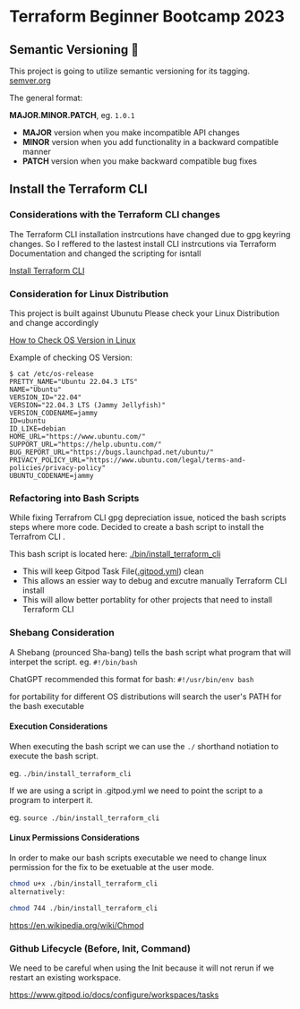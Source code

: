 # Terraform Beginner Bootcamp 2023

## Semantic Versioning :mage:

This project is going to utilize semantic versioning for its tagging. 
[semver.org](https://semver.org/)

The general format: 

**MAJOR.MINOR.PATCH**, eg. `1.0.1`

- **MAJOR** version when you make incompatible API changes
- **MINOR** version when you add functionality in a backward compatible manner
- **PATCH** version when you make backward compatible bug fixes

## Install the Terraform CLI 

### Considerations with the Terraform CLI changes 
The Terraform CLI installation instrcutions have changed due to gpg keyring changes. So I reffered to the lastest install CLI instrcutions via Terraform Documentation and changed the scripting for isntall 

[Install Terraform CLI](https://developer.hashicorp.com/terraform/tutorials/aws-get-started/install-cli) 

### Consideration for Linux Distribution 

This project is built against Ubunutu
Please check your Linux Distribution and change accordingly 

[How to Check OS Version in Linux](https://www.cyberciti.biz/faq/how-to-check-os-version-in-linux-command-line/)

Example of checking OS Version: 

```
$ cat /etc/os-release
PRETTY_NAME="Ubuntu 22.04.3 LTS"
NAME="Ubuntu"
VERSION_ID="22.04"
VERSION="22.04.3 LTS (Jammy Jellyfish)"
VERSION_CODENAME=jammy
ID=ubuntu
ID_LIKE=debian
HOME_URL="https://www.ubuntu.com/"
SUPPORT_URL="https://help.ubuntu.com/"
BUG_REPORT_URL="https://bugs.launchpad.net/ubuntu/"
PRIVACY_POLICY_URL="https://www.ubuntu.com/legal/terms-and-policies/privacy-policy"
UBUNTU_CODENAME=jammy
```

### Refactoring into Bash Scripts 

While fixing Terrafrom CLI gpg depreciation issue, noticed the bash scripts steps where more code. Decided to create a bash script to install the Terrafrom CLI . 

This bash script is located here: [./bin/install_terraform_cli](./bin/install_terraform_cli)

- This will keep Gitpod Task File([.gitpod.yml](.gitpod.yml)) clean 
- This allows an essier way to debug and excutre manually Terraform CLI install 
- This will allow better portablity for other projects that need to install Terraform CLI

### Shebang Consideration 

A Shebang (prounced Sha-bang) tells the bash script what program that will interpet the script. eg. `#!/bin/bash`

ChatGPT recommended this format for bash: `#!/usr/bin/env bash`

for portability for different OS distributions
will search the user's PATH for the bash executable


#### Execution Considerations
When executing the bash script we can use the `./` shorthand notiation to execute the bash script.

eg. `./bin/install_terraform_cli`

If we are using a script in .gitpod.yml we need to point the script to a program to interpert it.

eg. `source ./bin/install_terraform_cli`

#### Linux Permissions Considerations
In order to make our bash scripts executable we need to change linux permission for the fix to be exetuable at the user mode.

```sh
chmod u+x ./bin/install_terraform_cli
alternatively:
```

```sh
chmod 744 ./bin/install_terraform_cli
```

https://en.wikipedia.org/wiki/Chmod

### Github Lifecycle (Before, Init, Command)
We need to be careful when using the Init because it will not rerun if we restart an existing workspace.

https://www.gitpod.io/docs/configure/workspaces/tasks